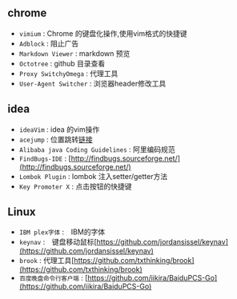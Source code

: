 ## chrome

* `vimium` : Chrome 的键盘化操作,使用vim格式的快捷键
* `Adblock` : 阻止广告
* `Markdown Viewer` : markdown 预览
* `Octotree` : github 目录查看
* `Proxy SwitchyOmega` : 代理工具
* `User-Agent Switcher` : 浏览器header修改工具

## idea

* `ideaVim` : idea 的vim操作
* `acejump` : 位置跳转[链接](https://github.com/acejump/AceJump)
* `Alibaba java Coding Guidelines` : 阿里编码规范
* `FindBugs-IDE` : [http://findbugs.sourceforge.net/](http://findbugs.sourceforge.net/)
* `Lombok Plugin` : lombok 注入setter/getter方法
* `Key Promoter X` : 点击按钮的快捷键

## Linux

* `IBM plex字体` :　IBM的字体
* `keynav` :　键盘移动鼠标[https://github.com/jordansissel/keynav](https://github.com/jordansissel/keynav)
* `brook` : 代理工具[https://github.com/txthinking/brook](https://github.com/txthinking/brook)
* `百度晚盘命令行客户端` : [https://github.com/iikira/BaiduPCS-Go](https://github.com/iikira/BaiduPCS-Go)

